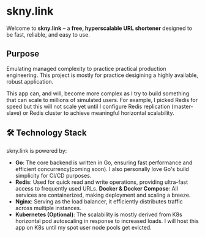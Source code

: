 # skny.link

Welcome to **skny.link** – a **free, hyperscalable URL shortener** designed to be fast, reliable, and easy to use. 

## Purpose

Emulating managed complexity to practice practical production engineering. This project is mostly for practice desigining a highly available, robust application.  

This app can, and will, become more complex as I try to build something that can scale to millions of simulated users. For example, I picked Redis for speed but this will not scale yet until I configure Redis replication (master-slave) or Redis cluster to achieve meaningful horizontal scalability. 


## 🛠️ Technology Stack

skny.link is powered by:

- **Go**: The core backend is written in Go, ensuring fast performance and efficient concurrency(coming soon). I also personally love Go's build simplicity for CI/CD purposes. 
- **Redis**: Used for quick read and write operations, providing ultra-fast access to frequently used URLs.
 **Docker & Docker Compose**: All services are containerized, making deployment and scaling a breeze.
- **Nginx**: Serving as the load balancer, it efficiently distributes traffic across multiple instances.
- **Kubernetes (Optional)**: The scalability is mostly derived from K8s horizontal pod autoscaling in response to increased loads. I will host this app on K8s until my spot user node pools get evicted.

